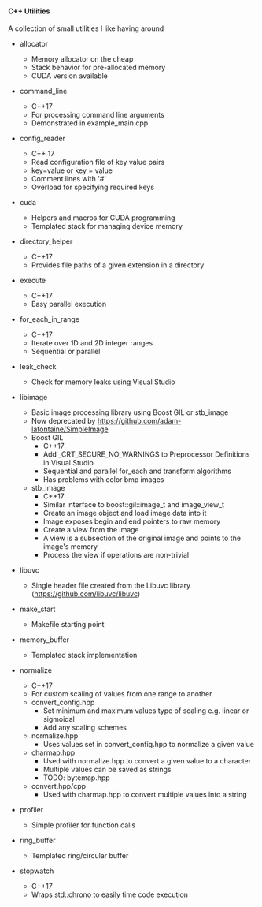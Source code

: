 #### C++ Utilities
A collection of small utilities I like having around

* allocator
    * Memory allocator on the cheap
    * Stack behavior for pre-allocated memory
    * CUDA version available

* command_line
    * C++17
    * For processing command line arguments
    * Demonstrated in example_main.cpp    

* config_reader
    * C++ 17
    * Read configuration file of key value pairs
    * key=value or key = value
    * Comment lines with '#'
    * Overload for specifying required keys

* cuda
    * Helpers and macros for CUDA programming
    * Templated stack for managing device memory

* directory_helper
    * C++17
    * Provides file paths of a given extension in a directory

* execute
    * C++17
    * Easy parallel execution

* for_each_in_range
    * C++17
    * Iterate over 1D and 2D integer ranges
    * Sequential or parallel

* leak_check
    * Check for memory leaks using Visual Studio

* libimage
    * Basic image processing library using Boost GIL or stb_image
    * Now deprecated by https://github.com/adam-lafontaine/SimpleImage
    * Boost GIL
        * C++17
        * Add _CRT_SECURE_NO_WARNINGS to Preprocessor Definitions in Visual Studio
        * Sequential and parallel for_each and transform algorithms
        * Has problems with color bmp images
    * stb_image        
        * C++17
        * Similar interface to boost::gil::image_t and image_view_t
        * Create an image object and load image data into it
        * Image exposes begin and end pointers to raw memory
        * Create a view from the image
        * A view is a subsection of the original image and points to the image's memory
        * Process the view if operations are non-trivial

* libuvc
    * Single header file created from the Libuvc library (https://github.com/libuvc/libuvc)
        
* make_start
    * Makefile starting point

* memory_buffer
    * Templated stack implementation

* normalize
    * C++17
    * For custom scaling of values from one range to another
    * convert_config.hpp
        * Set minimum and maximum values type of scaling e.g. linear or sigmoidal
        * Add any scaling schemes
    * normalize.hpp
        * Uses values set in convert_config.hpp to normalize a given value
    * charmap.hpp
        * Used with normalize.hpp to convert a given value to a character
        * Multiple values can be saved as strings
        * TODO: bytemap.hpp
    * convert.hpp/cpp
        * Used with charmap.hpp to convert multiple values into a string

* profiler
    * Simple profiler for function calls

* ring_buffer
    * Templated ring/circular buffer

* stopwatch
    * C++17
    * Wraps std::chrono to easily time code execution